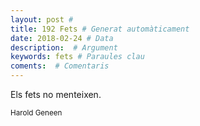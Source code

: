 ```yaml
---
layout: post #
title: 192 Fets # Generat automàticament
date: 2018-02-24 # Data
description:  # Argument
keywords: fets # Paraules clau
coments:  # Comentaris
---
```


Els fets no menteixen. <br />

<small>Harold Geneen</small>
